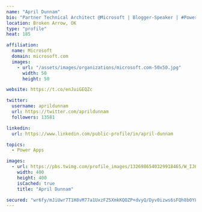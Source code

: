```yaml
---
name: "April Dunnam"
bio: "Partner Technical Architect @Microsoft | Blogger-Speaker | #PowerApps, #PowerAutomate, #Office365, #SharePoint | #WIT | #Karaoke Queen"
location: Broken Arrow, OK
type: "profile"
heat: 185

affiliation:
  name: Microsoft
  domain: microsoft.com
  images:
    - url: "/assets/images/organizations/microsoft.com-50x50.jpg"
      width: 50
      height: 50

website: https://t.co/enJuiGEQZc

twitter:
  username: aprildunnam
  url: https://twitter.com/aprildunnam
  followers: 13581

linkedin:
  url: https://www.linkedin.com/public-profile/in/april-dunnam

topics:
  - Power Apps

images:
  - url: https://pbs.twimg.com/profile_images/1326986540329918465/W_IJ6Ih2_400x400.jpg
    width: 400
    height: 400
    isCached: true
    title: "April Dunnam"

secured: "wr6fy/mJiUwr7T1H8vM77a1UxzFZSXmkKQOZP+dvyQ/Dyv0izws6sFQh8b0Y8jr53WjhPoX0zfosOxstfJpwsPuEDqcWJtUr7r/m7DZvmnbipjYRDy28YDB0QBIIhRvGN3phi2QzfafhFjOBoe2gCtCBf/rVU6vfC6VxyzeYNxet+gWUgRbYhwmTWtb1NXstj9cBlbDNX07iAusqSy7WBZDy6Tc/3wj4SsOohcmhLbQKtLP6H0/2ZqgnTU5NgizV1uajcchNPtAPZ846Ww17RPWnNVbrTJ9W5AeIPqHvtPnZNIO0C3IzMJxVNrKPnAI9nOsUci6dxavXPZS4N+wYK5AS9K43bWFN5++gUkXShT+JUDSaswbRgiovCdCC0ChUN3NAWvPj42p7R2iDIuFauNiVR66IuWz9Cl995whtYQM=;h030nIUqGS5v4u9sN6+O7g=="
---
```


